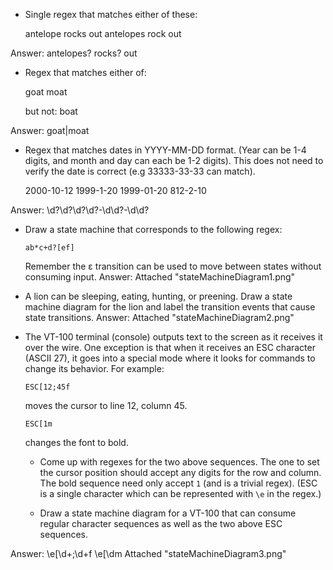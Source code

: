 * Single regex that matches either of these:

    antelope rocks out
    antelopes rock out

 Answer: antelopes? rocks? out

* Regex that matches either of:

    goat
    moat

  but not:
    boat

 Answer: goat|moat

* Regex that matches dates in YYYY-MM-DD format. (Year can be 1-4 digits, and
  month and day can each be 1-2 digits). This does not need to verify the date
  is correct (e.g 33333-33-33 can match).

  2000-10-12
  1999-1-20
  1999-01-20
  812-2-10

 Answer: \d?\d?\d?\d?-\d\d?-\d\d?

* Draw a state machine that corresponds to the following regex:

      ab*c+d?[ef]

  Remember the ε transition can be used to move between states without
  consuming input. 
 Answer: Attached "stateMachineDiagram1.png"

* A lion can be sleeping, eating, hunting, or preening. Draw a state
  machine diagram for the lion and label the transition events that
  cause state transitions.
Answer: Attached "stateMachineDiagram2.png"  

* The VT-100 terminal (console) outputs text to the screen as it
  receives it over the wire. One exception is that when it receives an
  ESC character (ASCII 27), it goes into a special mode where it looks
  for commands to change its behavior. For example:

      ESC[12;45f

  moves the cursor to line 12, column 45.

      ESC[1m

  changes the font to bold.

  * Come up with regexes for the two above sequences. The one to set the
    cursor position should accept any digits for the row and column. The
    bold sequence need only accept `1` (and is a trivial regex). (ESC is
    a single character which can be represented with `\e` in the regex.)

  * Draw a state machine diagram for a VT-100 that can consume regular
    character sequences as well as the two above ESC sequences.

 Answer: 
 \e\[\d+;\d+f
 \e\[\dm
 Attached "stateMachineDiagram3.png" 